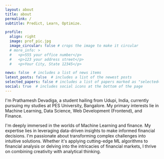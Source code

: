 ```yaml
---
layout: about
title: about
permalink: /
subtitle: Predict, Learn, Optimize. 

profile:
  align: right
  image: prof_pic.jpg
  image_circular: false # crops the image to make it circular
  # more_info: >
  #   <p>555 your office number</p>
  #   <p>123 your address street</p>
  #   <p>Your City, State 12345</p>

news: false  # includes a list of news items
latest_posts: false  # includes a list of the newest posts
selected_papers: false # includes a list of papers marked as "selected={true}"
social: true  # includes social icons at the bottom of the page
---
```

I'm Prathamesh Devadiga, a student hailing from Udupi, India, currently pursuing my studies at PES University, Bangalore. My primary interests lie in Machine Learning, Data Science, Web Development (Frontend), and Finance.

I'm deeply immersed in the worlds of Machine Learning and finance. My expertise lies in leveraging data-driven insights to make informed financial decisions. I'm passionate about transforming complex challenges into intuitive solutions. Whether it's applying cutting-edge ML algorithms to financial analysis or delving into the intricacies of financial markets, I thrive on combining creativity with analytical thinking.